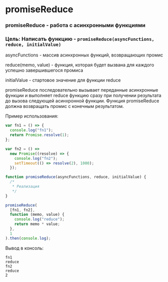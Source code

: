 # promiseReduce

### promiseReduce - работа с асинхронными функциями

### Цель: Написать функцию - `promiseReduce(asyncFunctions, reduce, initialValue)`

asyncFunctions - массив асинхронных функций, возвращающих промис

reduce(memo, value) - функция, которая будет вызвана для каждого успешно завершившегося промиса

initialValue - стартовое значение для функции reduce

promiseReduce последовательно вызывает переданные асинхронные функции и выполняет reduce функцию сразу при получении результата до вызова следующей асинхронной функции. Функция promiseReduce должна возвращать промис с конечным результатом.

Пример использования:

```javascript
var fn1 = () => {
  console.log("fn1");
  return Promise.resolve(1);
};

var fn2 = () =>
  new Promise((resolve) => {
    console.log("fn2");
    setTimeout(() => resolve(2), 1000);
  });

function promiseReduce(asyncFunctions, reduce, initialValue) {
  /*
   * Реализация
   */
}

promiseReduce(
  [fn1, fn2],
  function (memo, value) {
    console.log("reduce");
    return memo * value;
  },
  1
).then(console.log);
```

Вывод в консоль:

```
fn1
reduce
fn2
reduce
2
```
